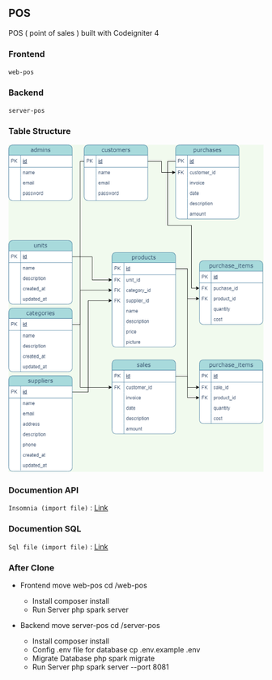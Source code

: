## POS
POS ( point of sales ) built with Codeigniter 4

### Frontend
`web-pos` 

### Backend
`server-pos`

### Table Structure
![Table Structure](https://github.com/imankubbil/majo-pos/blob/master/document/ERD.png)

### Documention API
`Insomnia (import file)` : [Link](https://github.com/imankubbil/majo-pos/tree/dev/document/collection-insomnia)

### Documention SQL
`Sql file (import file)` : [Link](https://github.com/imankubbil/majo-pos/raw/dev/document/posmajo.sql)

### After Clone
- Frontend
    move web-pos
    cd /web-pos
    - Install
        composer install
    - Run Server
        php spark server

- Backend
    move server-pos
    cd /server-pos
    - Install
        composer install
    - Config .env file for database
        cp .env.example .env
    - Migrate Database
        php spark migrate
    - Run Server
        php spark server --port 8081
